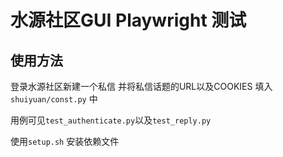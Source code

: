 # 水源社区GUI Playwright 测试

## 使用方法

登录水源社区新建一个私信 并将私信话题的URL以及COOKIES 填入 `shuiyuan/const.py` 中 

用例可见`test_authenticate.py`以及`test_reply.py`

使用`setup.sh` 安装依赖文件
